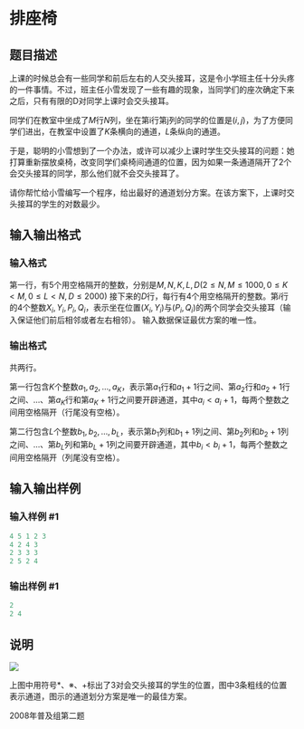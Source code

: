 # 排座椅

## 题目描述

上课的时候总会有一些同学和前后左右的人交头接耳，这是令小学班主任十分头疼的一件事情。不过，班主任小雪发现了一些有趣的现象，当同学们的座次确定下来之后，只有有限的D对同学上课时会交头接耳。

同学们在教室中坐成了$M$行$N$列，坐在第i行第j列的同学的位置是$(i,j)$，为了方便同学们进出，在教室中设置了$K$条横向的通道，$L$条纵向的通道。

于是，聪明的小雪想到了一个办法，或许可以减少上课时学生交头接耳的问题：她打算重新摆放桌椅，改变同学们桌椅间通道的位置，因为如果一条通道隔开了$2$个会交头接耳的同学，那么他们就不会交头接耳了。

请你帮忙给小雪编写一个程序，给出最好的通道划分方案。在该方案下，上课时交头接耳的学生的对数最少。

## 输入输出格式

### 输入格式

第一行，有$5$个用空格隔开的整数，分别是$M,N,K,L,D(2 \le N,M \le 1000,0 \le K<M,0 \le L<N,D \le 2000)$ 接下来的$D$行，每行有$4$个用空格隔开的整数。第$i$行的$4$个整数$X_i,Y_i,P_i,Q_i$，表示坐在位置$(X_i,Y_i)$与$(P_i,Q_i)$的两个同学会交头接耳（输入保证他们前后相邻或者左右相邻）。 输入数据保证最优方案的唯一性。 

### 输出格式

共两行。

第一行包含$K$个整数$a_1,a_2,…,a_K$，表示第$a_1$行和$a_1+1$行之间、第$a_2$行和$a_2+1$行之间、…、第$a_K$行和第$a_K+1$行之间要开辟通道，其中$a_i< a_i+1$，每两个整数之间用空格隔开（行尾没有空格）。

第二行包含$L$个整数$b_1,b_2,…,b_L$，表示第$b_1$列和$b_1+1$列之间、第$b_2$列和$b_2+1$列之间、…、第$b_L$列和第$b_L+1$列之间要开辟通道，其中$b_i< b_i+1$，每两个整数之间用空格隔开（列尾没有空格）。

## 输入输出样例

### 输入样例 #1

```cpp
4 5 1 2 3
4 2 4 3
2 3 3 3
2 5 2 4

```
### 输出样例 #1

```cpp
2
2 4

```
## 说明

 ![](https://cdn.luogu.com.cn/upload/pic/20.png)

上图中用符号\*、※、+标出了$3$对会交头接耳的学生的位置，图中$3$条粗线的位置表示通道，图示的通道划分方案是唯一的最佳方案。

2008年普及组第二题

